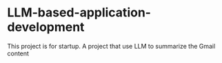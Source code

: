# LLM-based-application-development

This project is for startup. A project that use LLM to summarize the Gmail content
